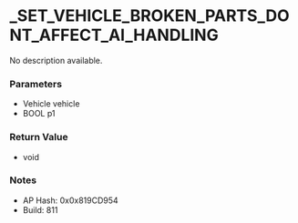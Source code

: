 # _SET_VEHICLE_BROKEN_PARTS_DONT_AFFECT_AI_HANDLING

No description available.

### Parameters
* Vehicle vehicle
* BOOL p1

### Return Value
* void

### Notes
* AP Hash: 0x0x819CD954
* Build: 811

